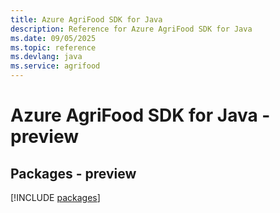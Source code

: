```yaml
---
title: Azure AgriFood SDK for Java
description: Reference for Azure AgriFood SDK for Java
ms.date: 09/05/2025
ms.topic: reference
ms.devlang: java
ms.service: agrifood
---
```

# Azure AgriFood SDK for Java - preview
## Packages - preview
[!INCLUDE [packages](agrifood-index.md)]